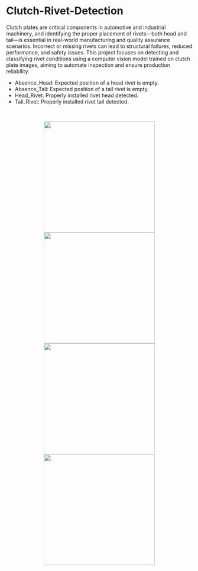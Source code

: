 # Clutch-Rivet-Detection

Clutch plates are critical components in automotive and industrial machinery, and identifying the proper placement of rivets—both head and tail—is essential in real-world manufacturing and quality assurance scenarios. Incorrect or missing rivets can lead to structural failures, reduced performance, and safety issues. This project focuses on detecting and classifying rivet conditions using a computer vision model trained on clutch plate images, aiming to automate inspection and ensure production reliability.
<br>

- Absence_Head: Expected position of a head rivet is empty. <br>
- Absence_Tail: Expected position of a tail rivet is empty. <br>
- Head_Rivet: Properly installed rivet head detected. <br>
- Tail_Rivet: Properly installed rivet tail detected. <br>

<br>

<p align="center">
  <img src="https://github.com/user-attachments/assets/3b6b9ffd-ef7d-438f-b80b-819e946fcc57" width="300"/>
  <img src="https://github.com/user-attachments/assets/ef590675-a1f3-40ad-b7c4-83374b4d6015" width="300"/>
  <img src="https://github.com/user-attachments/assets/5dc7b0cf-a969-420c-8de6-9d9655462afa" width="300"/>
  <img src="https://github.com/user-attachments/assets/b464e190-fab2-4dc5-ae43-4811c2f1c12a" width="300"/>
  
</p>

 <br>


